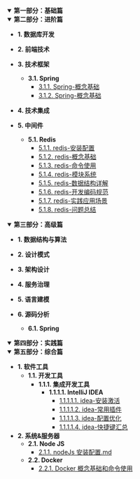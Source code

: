 <div id="sidebar">
<details class='nav-part-1' open>
<summary><b>第一部分：基础篇</b></summary>

</details>

<details class='nav-part-2'  open>
<summary><b>第二部分：进阶篇</b></summary>

- **1. 数据库开发**

- **2. 前端技术**

- **3. 技术框架**

  - **3.1. Spring**
    - [3.1.1. Spring-概念基础](/docs/进阶篇/技术框架/Spring/spring-特性总览.md)
    - [3.1.2. Spring-概念基础](/docs/进阶篇/技术框架/Spring/spring-概念基础.md)

- **4. 技术集成**

- **5. 中间件**
  - **5.1. Redis**
    - [5.1.1. redis-安装配置](/docs/进阶篇/中间件/Redis/redis-安装配置.md)
    - [5.1.2. redis-概念基础](/docs/进阶篇/中间件/Redis/redis-概念基础.md)
    - [5.1.3. redis-命令使用](/docs/进阶篇/中间件/Redis/redis-命令使用.md)
    - [5.1.4. redis-模块系统](/docs/进阶篇/中间件/Redis/redis-模块系统.md)
    - [5.1.5. redis-数据结构详解](/docs/进阶篇/中间件/Redis/redis-数据结构详解.md)
    - [5.1.6. redis-开发编码规范](/docs/进阶篇/中间件/Redis/redis-开发编码规范.md)
    - [5.1.7. redis-实践应用场景](/docs/进阶篇/中间件/Redis/redis-实践应用场景.md)
    - [5.1.8. redis-问题总结](/docs/进阶篇/中间件/Redis/redis-问题总结.md)

</details>

<details class='nav-part-3'  open>
<summary><b>第三部分：高级篇</b></summary>

- **1. 数据结构与算法**
- **2. 设计模式**
- **3. 架构设计**
- **4. 服务治理**
- **5. 语言建模**

- **6. 源码分析**
  - **6.1. Spring**

</details>

<details class='nav-part-4'  open>
<summary><b>第四部分：实践篇</b></summary>

</details>

<details class='nav-part-6'  open>
<summary><b>第五部分：综合篇</b></summary>

- **1. 软件工具**
  - **1.1. 开发工具**
    - **1.1.1. 集成开发工具**
      - **1.1.1.1. IntelliJ IDEA**
        - [1.1.1.1.1. idea-安装激活](docs/综合篇/软件工具/开发工具/集成开发工具/intellij-idea/安装配置/idea-安装激活.md)
        - [1.1.1.1.2. idea-常用插件](docs/综合篇/软件工具/开发工具/集成开发工具/intellij-idea/安装配置/idea-常用插件.md)
        - [1.1.1.1.3. idea-配置优化](docs/综合篇/软件工具/开发工具/集成开发工具/intellij-idea/安装配置/idea-配置优化.md)
        - [1.1.1.1.4. idea-快捷键汇总](docs/综合篇/软件工具/开发工具/集成开发工具/intellij-idea/安装配置/idea-快捷键汇总.md)
- **2. 系统&服务器**
  - **2.1. Node JS**
    - [2.1.1. nodeJs 安装配置.md](docs/综合篇/系统&服务器/node-js/nodeJs-安装配置.md)
  - **2.2. Docker**
    - [2.2.1. Docker 概念基础和命令使用](docs/综合篇/系统&服务器/Docker/docker-概念基础及命令使用.md)

</details>

</div>

<!-- 资源链接 -->

<!-- 脚本执行 -->
<script type="text/javascript">
    // details标签联动
    $('details').click(function () {
        $('details[open]').not(this).removeAttr('open');

        if (!this.open) {
            $('.' + this.className).not(this).attr('open', '');
        } else {
            $('.' + this.className).not(this).removeAttr('open', '');
        }
    })
</script>
